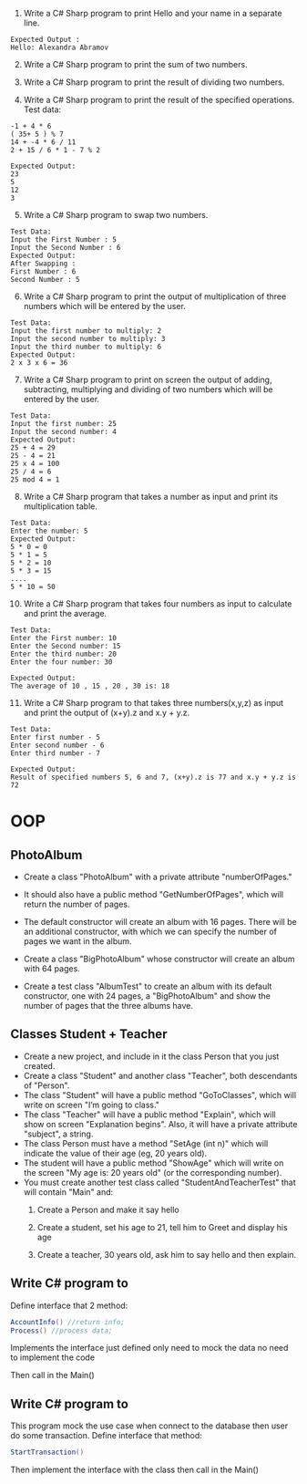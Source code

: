 1. Write a C# Sharp program to print Hello and your name in a separate line. 
```
Expected Output : 
Hello: Alexandra Abramov
```
2. Write a C# Sharp program to print the sum of two numbers. 


3. Write a C# Sharp program to print the result of dividing two numbers. 


4. Write a C# Sharp program to print the result of the specified operations. 
Test data:
```
-1 + 4 * 6
( 35+ 5 ) % 7
14 + -4 * 6 / 11
2 + 15 / 6 * 1 - 7 % 2

Expected Output:
23
5
12
3
```


5. Write a C# Sharp program to swap two numbers. 
```
Test Data:
Input the First Number : 5
Input the Second Number : 6
Expected Output: 
After Swapping :
First Number : 6 
Second Number : 5 
```

6. Write a C# Sharp program to print the output of multiplication of three numbers which will be entered by the user. 
```
Test Data:
Input the first number to multiply: 2
Input the second number to multiply: 3
Input the third number to multiply: 6
Expected Output:
2 x 3 x 6 = 36
```

7. Write a C# Sharp program to print on screen the output of adding, subtracting, multiplying and dividing of two numbers which will be entered by the user. 
```
Test Data:
Input the first number: 25
Input the second number: 4
Expected Output:
25 + 4 = 29
25 - 4 = 21
25 x 4 = 100 
25 / 4 = 6
25 mod 4 = 1
```

8. Write a C# Sharp program that takes a number as input and print its multiplication table. 
```
Test Data:
Enter the number: 5
Expected Output:
5 * 0 = 0
5 * 1 = 5
5 * 2 = 10 
5 * 3 = 15
....
5 * 10 = 50
```

10. Write a C# Sharp program that takes four numbers as input to calculate and print the average. 
```
Test Data:
Enter the First number: 10 
Enter the Second number: 15 
Enter the third number: 20 
Enter the four number: 30 

Expected Output:
The average of 10 , 15 , 20 , 30 is: 18
```

11.  Write a C# Sharp program to that takes three numbers(x,y,z) as input and print the output of (x+y).z and x.y + y.z. 
```
Test Data:
Enter first number - 5
Enter second number - 6
Enter third number - 7

Expected Output:
Result of specified numbers 5, 6 and 7, (x+y).z is 77 and x.y + y.z is 72
```

# OOP 
## PhotoAlbum

* Create a class "PhotoAlbum" with a private attribute "numberOfPages."

* It should also have a public method "GetNumberOfPages", which will return the number of pages.

* The default constructor will create an album with 16 pages. There will be an additional constructor, with which we can specify the number of pages we want in the album.

* Create a class "BigPhotoAlbum" whose constructor will create an album with 64 pages.

* Create a test class "AlbumTest" to create an album with its default constructor, one with 24 pages, a "BigPhotoAlbum" and show the number of pages that the three albums have.


## Classes Student + Teacher

* Create a new project, and include in it the class Person that you just created.
* Create a class "Student" and another class "Teacher", both descendants of "Person".
* The class "Student" will have a public method "GoToClasses", which will write on screen "I’m going to class."
* The class "Teacher" will have a public method "Explain", which will show on screen "Explanation begins". Also, it will have a private attribute "subject", a string.
* The class Person must have a method "SetAge (int n)" which will indicate the value of their age (eg, 20 years old).
* The student will have a public method "ShowAge" which will write on the screen "My age is: 20 years old" (or the corresponding number).
* You must create another test class called "StudentAndTeacherTest" that will contain "Main" and:
  1. Create a Person and make it say hello

  2. Create a student, set his age to 21, tell him to Greet and display his age

  3. Create a teacher, 30 years old, ask him to say hello and then explain.


## Write C# program to 
Define interface that 2 method:
```cs
AccountInfo() //return info;
Process() //process data;
```
Implements the interface just defined
only need to mock the data no need to implement the code

Then call in the Main()

## Write C# program to 
This program mock the use case when connect to the database then user do some transaction. Define interface that method:
```cs
StartTransaction()
```

Then implement the interface with the class then call in the Main()